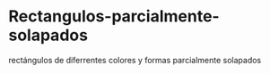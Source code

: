 # Rectangulos-parcialmente-solapados
rectángulos de diferrentes colores y formas parcialmente solapados
